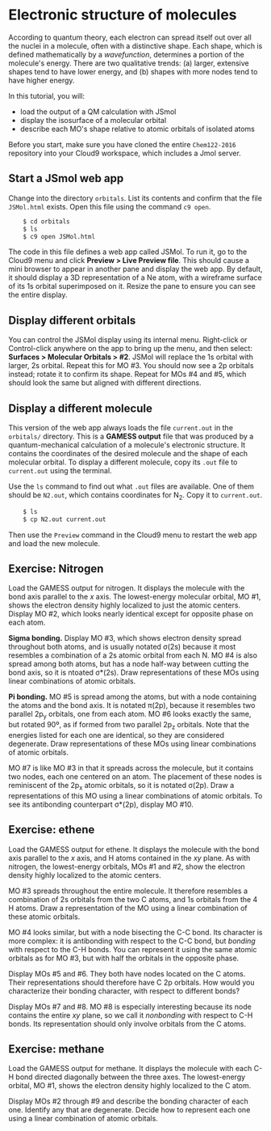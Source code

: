 # Electronic structure of molecules

According to quantum theory, each electron can spread itself out over all the nuclei in a molecule, often with a distinctive shape. Each shape, which is defined mathematically by a *wavefunction*, determines a portion of the molecule's energy. There are two qualitative trends: (a) larger, extensive shapes tend to have lower energy, and (b) shapes with more nodes tend to have higher energy. 

In this tutorial, you will:

- load the output of a QM calculation with JSmol
- display the isosurface of a molecular orbital
- describe each MO's shape relative to atomic orbitals of isolated atoms

Before you start, make sure you have cloned the entire `Chem122-2016` repository into your Cloud9 workspace, which includes a Jmol server.


## Start a JSmol web app

Change into the directory `orbitals`. List its contents and confirm that the file `JSMol.html` exists. Open this file using the command `c9 open`.

```bash
    $ cd orbitals
    $ ls
    $ c9 open JSMol.html
```

The code in this file defines a web app called JSMol. To run it, go to the Cloud9 menu and click **Preview > Live Preview file**. This should cause a mini browser to appear in another pane and display the web app. By default, it should display a 3D representation of a Ne atom, with a wireframe surface of its 1s orbital superimposed on it. Resize the pane to ensure you can see the entire display.


## Display different orbitals

You can control the JSMol display using its internal menu. Right-click or Control-click anywhere on the app to bring up the menu, and then select: **Surfaces > Molecular Orbitals > #2**. JSMol will replace the 1s orbital with larger, 2s orbital. Repeat this for MO #3. You should now see a 2p orbitals instead; rotate it to confirm its shape. Repeat for MOs #4 and #5, which should look the same but aligned with different directions.


## Display a different molecule

This version of the web app always loads the file `current.out` in the `orbitals/` directory. This is a **GAMESS output** file that was produced by a quantum-mechanical calculation of a molecule's electronic structure. It contains the coordinates of the desired molecule and the shape of each molecular orbital. To display a different molecule, copy its `.out` file to `current.out` using the terminal.

Use the `ls` command to find out what `.out` files are available. One of them should be `N2.out`, which contains coordinates for N<sub>2</sub>. Copy it to `current.out`.

```bash
    $ ls
    $ cp N2.out current.out
```

Then use the `Preview` command in the Cloud9 menu to restart the web app and load the new molecule.


## Exercise: Nitrogen

Load the GAMESS output for nitrogen. It displays the molecule with the bond axis parallel to the *x* axis. The lowest-energy molecular orbital, MO #1, shows the electron density highly localized to just the atomic centers. Display MO #2, which looks nearly identical except for opposite phase on each atom. 

**Sigma bonding.** Display MO #3, which shows electron density spread throughout both atoms, and is usually notated &sigma;(2s) because it most resembles a combination of a 2s atomic orbital from each N. MO #4 is also spread among both atoms, but has a node half-way between cutting the bond axis, so it is ntoated &sigma;*(2s). Draw representations of these MOs using linear combinations of atomic orbitals.

**Pi bonding.** MO #5 is spread among the atoms, but with a node containing the atoms and the bond axis. It is notated &pi;(2p), because it resembles two parallel 2p<sub>y</sub> orbitals, one from each atom. MO #6 looks exactly the same, but rotated 90º, as if formed from two parallel 2p<sub>z</sub> orbitals. Note that the energies listed for each one are identical, so they are considered degenerate. Draw representations of these MOs using linear combinations of atomic orbitals.

MO #7 is like MO #3 in that it spreads across the molecule, but it contains two nodes, each one centered on an atom. The placement of these nodes is reminiscent of the 2p<sub>x</sub> atomic orbitals, so it is notated &sigma;(2p). Draw a representations of this MO using a linear combinations of atomic orbitals. To see its antibonding counterpart &sigma;*(2p), display MO #10.


## Exercise: ethene

Load the GAMESS output for ethene. It displays the molecule with the bond axis parallel to the *x* axis, and H atoms contained in the *xy* plane. As with nitrogen, the lowest-energy orbitals, MOs #1 and #2, show the electron density highly localized to the atomic centers. 

MO #3 spreads throughout the entire molecule. It therefore resembles a combination of 2s orbitals from the two C atoms, and 1s orbitals from the 4 H atoms. Draw a representation of the MO using a linear combination of these atomic orbitals.

MO #4 looks similar, but with a node bisecting the C-C bond. Its character is more complex: it is antibonding with respect to the C-C bond, but *bonding* with respect to the C-H bonds. You can represent it using the same atomic orbitals as for MO #3, but with half the orbitals in the opposite phase.

Display MOs #5 and #6. They both have nodes located on the C atoms. Their representations should therefore have C 2p orbitals. How would you characterize their bonding character, with respect to different bonds?

Display MOs #7 and #8. MO #8 is especially interesting because its node contains the entire *xy* plane, so we call it *nonbonding* with respect to C-H bonds. Its representation should only involve orbitals from the C atoms.


## Exercise: methane

Load the GAMESS output for methane. It displays the molecule with each C-H bond directed diagonally between the three axes. The lowest-energy orbital, MO #1, shows the electron density highly localized to the C atom. 

Display MOs #2 through #9 and describe the bonding character of each one. Identify any that are degenerate. Decide how to represent each one using a linear combination of atomic orbitals.
